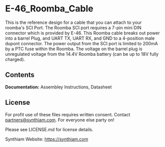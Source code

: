 # E-46_Roomba_Cable

This is the reference design for a cable that you can attach to your roomba's SCI Port. The Roomba SCI port requires a 7-pin mini DIN connector which is provided by E-46. This Roomba cable breaks out power into a barrel Plug, and UART TX, UART RX, and GND to a 4-position male dupont connector. The power output from the SCI port is limited to 200mA by a PTC fuse within the Roomba. The voltage on the barrel plug is unregulated voltage from the 14.4V Roomba battery (can be up to 18V fully charged).

## Contents

**Documentation:** Assembley Instructions, Datasheet

## License

For profit use of these files requires written consent. Contact partners@synthiam.com. For everyone else party on!

Please see LICENSE.md for license details.

Synthiam Website: https://synthiam.com

